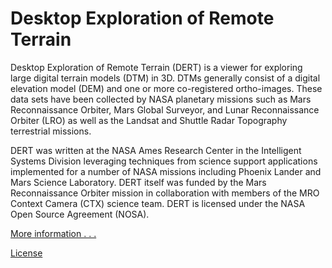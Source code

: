 # Desktop Exploration of Remote Terrain

Desktop Exploration of Remote Terrain (DERT) is a viewer for exploring large digital terrain models (DTM) in 3D. DTMs generally consist of a digital elevation model (DEM) and one or more co-registered ortho-images. These data sets have been collected by NASA planetary missions such as Mars Reconnaissance Orbiter, Mars Global Surveyor, and Lunar Reconnaissance Orbiter (LRO) as well as the Landsat and Shuttle Radar Topography terrestrial missions.

DERT was written at the NASA Ames Research Center in the Intelligent Systems Division leveraging techniques from science support applications implemented for a number of NASA missions including Phoenix Lander and Mars Science Laboratory. DERT itself was funded by the Mars Reconnaissance Orbiter mission in collaboration with members of the MRO Context Camera (CTX) science team. DERT is licensed under the NASA Open Source Agreement (NOSA).

[More information . . .](https://github.com/nasa/DERT/wiki)

[License](https://github.com/nasa/DERT/blob/master/LICENSE.md)
